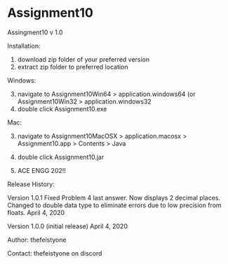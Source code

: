 # Assignment10
Assingment10 v 1.0

Installation:
1) download zip folder of your preferred version
2) extract zip folder to preferred location

Windows:

3) navigate to Assignment10Win64 > application.windows64
	   (or Assignment10Win32 > application.windows32
4) double click Assignment10.exe

Mac:

3) navigate to Assignment10MacOSX > application.macosx > Assignment10.app > Contents > Java
4) double click Assignment10.jar

5) ACE ENGG 202!!

Release History:

Version 1.0.1
Fixed Problem 4 last answer. Now displays 2 decimal places.
Changed to double data type to eliminate errors due to low precision from floats.
April 4, 2020

Version 1.0.0 (initial release)
April 4, 2020

Author:
thefeistyone

Contact:
thefeistyone on discord
